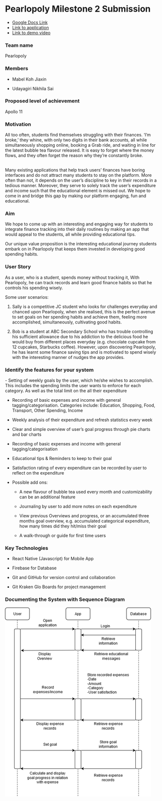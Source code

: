 <h1>Pearlopoly Milestone 2 Submission</h1>

- [Google Docs Link](https://docs.google.com/document/d/12by_jcH7jBmpQ3__S4nS7uV3D9sOKNWBPyQnE7pBAKA/edit?usp=sharing)
- [Link to application](https://expo.io/@nikhilalalalala/Pearlopoly)
- [Link to demo video](https://drive.google.com/file/d/1M5meCd1f9HY-bMSjypXGVnHPZwolw7aY/view?usp=sharing)


<h3>Team name</h3>

Pearlopoly

<h3>Members</h3>

- Mabel Koh Jiaxin 

- Udayagiri Nikhila Sai 

<h3>Proposed level of achievement</h3>

Apollo 11

<h3>Motivation</h3>


All too often, students find themselves struggling with their finances. ‘I’m broke,’ they whine, with only two digits in their bank accounts, all while simultaneously shopping online, booking a Grab ride, and waiting in line for the latest bubble tea flavour released. It is easy to forget where the money flows, and they often forget the reason why they’re constantly broke.

<br />
Many existing applications that help track users’ finances have boring interfaces and do not attract many students to stay on the platform. More often than not, it depends on the user’s discipline to key in their records in a tedious manner. Moreover, they serve to solely track the user’s expenditure and income such that the educational element is missed out. We hope to come in and bridge this gap by making our platform engaging, fun and educational.

<h3>Aim</h3>
We hope to come up with an interesting and engaging way for students to integrate finance tracking into their daily routines by making an app that would appeal to the students, all while providing educational tips.

<br />

Our unique value proposition is the interesting educational journey students embark on in Pearlopoly that keeps them invested in developing good spending habits.

<h3>User Story</h3>
As a user, who is a student, spends money without tracking it, With Pearlopoly, he can track records and learn good finance habits so that he controls his spending wisely.

<br />

Some user scenarios:

1. Sally is a competitive JC student who looks for challenges everyday and chanced upon Pearlopoly, when she realised, this is the perfect avenue to set goals on her spending habits and achieve them, feeling more accomplished, simultaneously, cultivating good habits.

2. Bob is a student at ABC Secondary School who has trouble controlling his sufficient allowance due to his addiction to the delicious food he would buy from different places everyday (e.g. chocolate cupcake from 12 cupcakes, Starbucks coffee). However, upon discovering Pearlopoly, he has learnt some finance saving tips and is motivated to spend wisely with the interesting manner of nudges the app provides.

<h3>Identify the features for your system</h3>
- Setting of weekly goals by the user, which he/she wishes to accomplish. This includes the spending limits the user wants to enforce for each category. As well as the total limit on the all their expenditure

- Recording of basic expenses and income with general tagging/categorisation. Categories include:  Education, Shopping, Food, Transport, Other Spending, Income

- Weekly analysis of their expenditure and refresh statistics every week

- Clear and simple overview of user’s goal progress through pie charts and bar charts

- Recording of basic expenses and income with general tagging/categorisation

- Educational tips & Reminders to keep to their goal

- Satisfaction rating of every expenditure can be recorded by user to reflect on the expenditure

- Possible add ons:

  - A new flavour of bubble tea used every month and customizability can be an additional feature

  - Journaling by user to add more notes on each expenditure
  
  - View previous Overviews and progress, or an accumulated three months goal overview, e.g. accumulated categorical expenditure, how many times did they hit/miss their goal
  
  - A walk-through or guide for first time users

<h3>Key Technologies</h3>

- React Native (Javascript) for Mobile App

- Firebase for Database

- Git and GitHub for version control and collaboration

- Git Kraken Glo Boards for project management


<h3>Documenting the System with Sequence Diagram</h3>

![Sequence Diagram](https://github.com/Nikhilalalalala/Pearlopoly/blob/master/MilestoneSubmissionImages/Sequence%20diagram.png)

